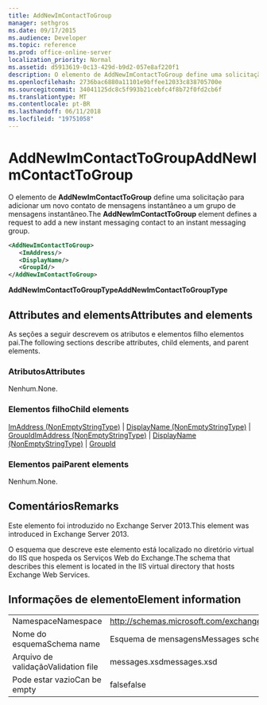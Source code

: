 ```yaml
---
title: AddNewImContactToGroup
manager: sethgros
ms.date: 09/17/2015
ms.audience: Developer
ms.topic: reference
ms.prod: office-online-server
localization_priority: Normal
ms.assetid: d5913619-0c13-429d-b9d2-057e8af220f1
description: O elemento de AddNewImContactToGroup define uma solicitação para adicionar um novo contato de mensagens instantâneo a um grupo de mensagens instantâneo.
ms.openlocfilehash: 2736bac6880a11101e9bffee12033c838705700e
ms.sourcegitcommit: 34041125dc8c5f993b21cebfc4f8b72f0fd2cb6f
ms.translationtype: MT
ms.contentlocale: pt-BR
ms.lasthandoff: 06/11/2018
ms.locfileid: "19751058"
---
```

# <a name="addnewimcontacttogroup"></a><span data-ttu-id="31024-103">AddNewImContactToGroup</span><span class="sxs-lookup"><span data-stu-id="31024-103">AddNewImContactToGroup</span></span>

<span data-ttu-id="31024-104">O elemento de **AddNewImContactToGroup** define uma solicitação para adicionar um novo contato de mensagens instantâneo a um grupo de mensagens instantâneo.</span><span class="sxs-lookup"><span data-stu-id="31024-104">The **AddNewImContactToGroup** element defines a request to add a new instant messaging contact to an instant messaging group.</span></span> 
  
```XML
<AddNewImContactToGroup>
   <ImAddress/>
   <DisplayName/>
   <GroupId/>
</AddNewImContactToGroup>
```

 <span data-ttu-id="31024-105">**AddNewImContactToGroupType**</span><span class="sxs-lookup"><span data-stu-id="31024-105">**AddNewImContactToGroupType**</span></span>
## <a name="attributes-and-elements"></a><span data-ttu-id="31024-106">Attributes and elements</span><span class="sxs-lookup"><span data-stu-id="31024-106">Attributes and elements</span></span>

<span data-ttu-id="31024-107">As seções a seguir descrevem os atributos e elementos filho elementos pai.</span><span class="sxs-lookup"><span data-stu-id="31024-107">The following sections describe attributes, child elements, and parent elements.</span></span>
  
### <a name="attributes"></a><span data-ttu-id="31024-108">Atributos</span><span class="sxs-lookup"><span data-stu-id="31024-108">Attributes</span></span>

<span data-ttu-id="31024-109">Nenhum.</span><span class="sxs-lookup"><span data-stu-id="31024-109">None.</span></span>
  
### <a name="child-elements"></a><span data-ttu-id="31024-110">Elementos filho</span><span class="sxs-lookup"><span data-stu-id="31024-110">Child elements</span></span>

<span data-ttu-id="31024-111">[ImAddress (NonEmptyStringType)](imaddress-nonemptystringtype.md) | [DisplayName (NonEmptyStringType)](displayname-nonemptystringtype.md) | [GroupId](groupid.md)</span><span class="sxs-lookup"><span data-stu-id="31024-111">[ImAddress (NonEmptyStringType)](imaddress-nonemptystringtype.md) | [DisplayName (NonEmptyStringType)](displayname-nonemptystringtype.md) | [GroupId](groupid.md)</span></span>
  
### <a name="parent-elements"></a><span data-ttu-id="31024-112">Elementos pai</span><span class="sxs-lookup"><span data-stu-id="31024-112">Parent elements</span></span>

<span data-ttu-id="31024-113">Nenhum.</span><span class="sxs-lookup"><span data-stu-id="31024-113">None.</span></span>
  
## <a name="remarks"></a><span data-ttu-id="31024-114">Comentários</span><span class="sxs-lookup"><span data-stu-id="31024-114">Remarks</span></span>

<span data-ttu-id="31024-115">Este elemento foi introduzido no Exchange Server 2013.</span><span class="sxs-lookup"><span data-stu-id="31024-115">This element was introduced in Exchange Server 2013.</span></span>
  
<span data-ttu-id="31024-116">O esquema que descreve este elemento está localizado no diretório virtual do IIS que hospeda os Serviços Web do Exchange.</span><span class="sxs-lookup"><span data-stu-id="31024-116">The schema that describes this element is located in the IIS virtual directory that hosts Exchange Web Services.</span></span>
  
## <a name="element-information"></a><span data-ttu-id="31024-117">Informações de elemento</span><span class="sxs-lookup"><span data-stu-id="31024-117">Element information</span></span>

|||
|:-----|:-----|
|<span data-ttu-id="31024-118">Namespace</span><span class="sxs-lookup"><span data-stu-id="31024-118">Namespace</span></span>  <br/> |http://schemas.microsoft.com/exchange/services/2006/messages  <br/> |
|<span data-ttu-id="31024-119">Nome do esquema</span><span class="sxs-lookup"><span data-stu-id="31024-119">Schema name</span></span>  <br/> |<span data-ttu-id="31024-120">Esquema de mensagens</span><span class="sxs-lookup"><span data-stu-id="31024-120">Messages schema</span></span>  <br/> |
|<span data-ttu-id="31024-121">Arquivo de validação</span><span class="sxs-lookup"><span data-stu-id="31024-121">Validation file</span></span>  <br/> |<span data-ttu-id="31024-122">messages.xsd</span><span class="sxs-lookup"><span data-stu-id="31024-122">messages.xsd</span></span>  <br/> |
|<span data-ttu-id="31024-123">Pode estar vazio</span><span class="sxs-lookup"><span data-stu-id="31024-123">Can be empty</span></span>  <br/> |<span data-ttu-id="31024-124">false</span><span class="sxs-lookup"><span data-stu-id="31024-124">false</span></span>  <br/> |
   

